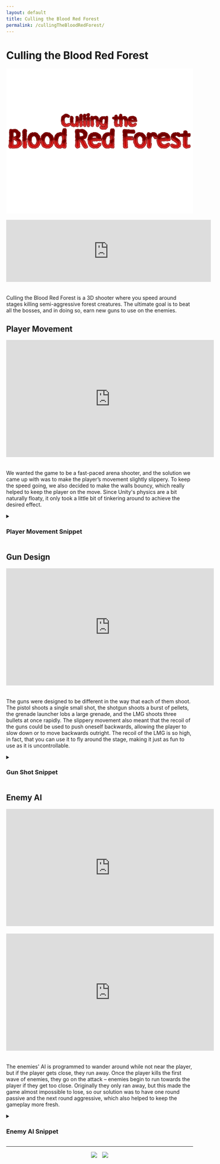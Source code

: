 ```yaml
---
layout: default
title: Culling the Blood Red Forest
permalink: /cullingTheBloodRedForest/
---
```

<link rel="shortcut icon" type="image/x-icon" href="./images/favicon.ico">

<h1 id="titleSection"></h1>

# Culling the Blood Red Forest
![image](./images/cullingTheBloodRedForestIcon2.jpg)

<iframe src="https://itch.io/embed/1321167" height="167" width="552" frameborder="0" style="display: block; margin:auto; padding-bottom: 20px;"><a href="https://cameronlevine.itch.io/culling-the-blood-red-forest">Culling the Blood Red Forest by cameronlevine</a></iframe>

Culling the Blood Red Forest is a 3D shooter where you speed around stages killing semi-aggressive forest creatures. The ultimate goal is to beat all the bosses, and in doing so, earn new guns to use on the enemies. 

## Player Movement
<iframe width="560" height="315" src="https://www.youtube.com/embed/mU8238j0IeA" title="YouTube video player" frameborder="0" allow="accelerometer; autoplay; clipboard-write; encrypted-media; gyroscope; picture-in-picture" allowfullscreen style="display: block; margin: auto; padding-bottom: 20px;"></iframe>

We wanted the game to be a fast-paced arena shooter, and the solution we came up with was to make the player’s movement slightly slippery. To keep the speed going, we also decided to make the walls bouncy, which really helped to keep the player on the move. Since Unity's physics are a bit naturally floaty, it only took a little bit of tinkering around to achieve the desired effect. 

<details><summary><h3><a style="cursor: pointer;">Player Movement Snippet</a></h3></summary>
{% highlight csharp %}
void FixedUpdate()
    {
        playerX = transform.forward;
        playerRight = transform.right;

        //move the player if the "wasd" keys are pressed, using acceleration to simulate slippery physics
        if (Input.GetKey(KeyCode.W))
        {
            rb.AddForce(playerX.x * acceleration, 0, playerX.z * acceleration);
        }
        if (Input.GetKey(KeyCode.A))
        {
            rb.AddForce(-playerRight.x * acceleration, 0, -playerRight.z * acceleration);
        }
        if (Input.GetKey(KeyCode.S))
        {
            rb.AddForce(-playerX.x * acceleration, 0, -playerX.z * acceleration);
        }
        if (Input.GetKey(KeyCode.D))
        {
            rb.AddForce(playerRight.x * acceleration, 0, playerRight.z * acceleration);
        }
    }
{% endhighlight %}
</details>

## Gun Design
<iframe width="560" height="315" src="https://www.youtube.com/embed/Z0DqILvfO2U" title="YouTube video player" frameborder="0" allow="accelerometer; autoplay; clipboard-write; encrypted-media; gyroscope; picture-in-picture" allowfullscreen style="display: block; margin: auto; padding-bottom: 20px;"></iframe>

The guns were designed to be different in the way that each of them shoot. The pistol shoots a single small shot, the shotgun shoots a burst of pellets, the grenade launcher lobs a large grenade, and the LMG shoots three bullets at once rapidly. The slippery movement also meant that the recoil of the guns could be used to push oneself backwards, allowing the player to slow down or to move backwards outright. The recoil of the LMG is so high, in fact, that you can use it to fly around the stage, making it just as fun to use as it is uncontrollable. 

<details><summary><h3><a style="cursor: pointer;">Gun Shot Snippet</a></h3></summary>
{% highlight csharp %}
void FixedUpdate()
    {
        if (cooldownActivated && ammunition > 0 || infiniteAmmo == true) //if the player has shot and has infinite ammo...
        {
            cooldownSeconds -= Time.deltaTime;
            if(cooldownSeconds < 0) //...prevent shooting again for cooldownSeconds seconds;
            {
                cooldownActivated = false;
                cooldownSeconds = initialSeconds;
            }
        }
        else if (cooldownActivated && ammunition <= 0) //else if the player has shot and has no ammunition...
        {
            cooldownSeconds -= Time.deltaTime;
            if (cooldownSeconds < -2) //...prevent shooting again for cooldownSeconds seconds plus two seconds.
            {
                cooldownActivated = false;
                cooldownSeconds = initialSeconds;
                ammunition = initialAmmunition;
            }
        }
        if (Input.GetMouseButton(0) == true && cooldownActivated == false) //if the left mouse button is clicked and cooldown isn't activated...
        {
            shotSoundEffect.Play(0); //...play the gunshot sound effect...
            Rigidbody bullet;
            bullet = Instantiate(bulletObject, spawnLocation.transform.position, camera.transform.rotation); //...spawn a bullet...
            bullet.gameObject.transform.Rotate(bullet.gameObject.transform.rotation.x, customBulletRotation, 0); //...orient the bullet correctly...
            bullet.gameObject.GetComponent<MeshRenderer>().enabled = true; //...let the bullet be seen...
            bullet.gameObject.SetActive(true); //...activate the bullet...
            bullet.AddForce(camera.transform.forward * acceleration); //...add forward force to the bullet...

            player.GetComponent<Rigidbody>().AddForce(-camera.transform.forward.x*recoil, -camera.transform.forward.y*recoilY, -camera.transform.forward.z*recoil); //...apply recoil to the player...

            ammunition--; //...remove ammunition...

            cooldownActivated = true; //...and activate the cooldown.
        }
    }
{% endhighlight %}
</details>

## Enemy AI
<iframe width="560" height="315" src="https://www.youtube.com/embed/TaFPCp-oTN8" title="YouTube video player" frameborder="0" allow="accelerometer; autoplay; clipboard-write; encrypted-media; gyroscope; picture-in-picture" allowfullscreen style="display: block; margin: auto; padding-bottom: 20px;"></iframe>

<iframe width="560" height="315" src="https://www.youtube.com/embed/QZPnPXs7XdA" title="YouTube video player" frameborder="0" allow="accelerometer; autoplay; clipboard-write; encrypted-media; gyroscope; picture-in-picture" allowfullscreen style="display: block; margin: auto; padding-bottom: 20px;"></iframe>

The enemies' AI is programmed to wander around while not near the player, but if the player gets close, they run away. Once the player kills the first wave of enemies, they go on the attack – enemies begin to run towards the player if they get too close. Originally they only ran away, but this made the game almost impossible to lose, so our solution was to have one round passive and the next round aggressive, which also helped to keep the gameplay more fresh.

<details><summary><h3><a style="cursor: pointer;">Enemy AI Snippet</a></h3></summary>
{% highlight csharp %}
void FixedUpdate()
    {
        if (boundaryBounce) //if the enemy runs into a level boundary...
        {
            boundaryBounceTime -= Time.deltaTime;
            if (boundaryBounceTime <= 0)
            {
                boundaryBounce = false;
            }
            rb.AddForce(transform.forward * acceleration); //...add force in the opposite direction of the boundary for boundaryBounceTime seconds.
        }
        else if (chaser && Vector3.Distance(transform.position, player.transform.position) < minimumDistance) //if the enemy chases and the player is within a minimumDistance radius...
        {
            animator.SetBool("isRunning", true); //...play moving animations...
            transform.LookAt(player.transform);
            rb.AddForce(transform.forward * acceleration); //...add force to run towards the player;
            standingTime = initialStandingTime;
            movingTime = initialMovingTime;
            isMoving = false;
            isStanding = true;
        }
        else if (Vector3.Distance(transform.position, player.transform.position) < minimumDistance) //else if the enemy doesn't chase and the player is within a minimumDistance radius...
        {
            animator.SetBool("isRunning", true); //...play moving animations...
            playerPosition = new Vector3(player.transform.position.x, transform.position.y, player.transform.position.z);
            transform.LookAt(playerPosition);
            transform.Rotate(0, 180, 0);
            rb.AddForce(transform.forward * acceleration); //...add force to run away from the player.
            standingTime = initialStandingTime;
            movingTime = initialMovingTime;
            isMoving = false;
            isStanding = true;
        }
        else if (isMoving) //if the enemy is in an idle moving state...
        {
            movingTime -= Time.deltaTime;
            animator.SetBool("isRunning", true); //...play moving animations...
            if (movingTime <= 0)
            {
                isMoving = false;
                isStanding = true;
                movingTime = initialMovingTime;
            }
            rb.AddForce(transform.forward * acceleration); //...and add force in a random direction.
        }
        else if (isStanding) //if the enemy is in an idle standing state...
        {
            standingTime -= Time.deltaTime;
            animator.SetBool("isRunning", false); //...don't play animations...
            if (standingTime <= 0)
            {
                isMoving = true;
                isStanding = false;
                standingTime = initialStandingTime;
                transform.Rotate(new Vector3(0, Random.Range(0.0f, 360.0f), 0)); //...and rotate to a new direction.
            }
        }
    }
{% endhighlight %}
</details>

<hr>

<div style="text-align: center;">
  <a href="mailto:chaotixlevine@gmail.com"><img src="/./images/mail.png" style="height: 40px; margin: auto; padding-right: 10px;"></a>
  <a href="https://www.linkedin.com/in/cameron-levine-930242214"><img src="/./images/LI-In-Bug.png" style="height: 40px;"></a>
</div>
